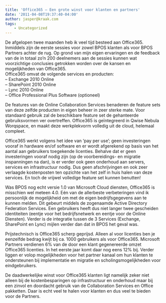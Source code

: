 ```yaml
---
title: 'Office365 – Een grote winst voor klanten en partners'
date: '2011-04-08T19:37:40-04:00'
author: jasper@kraak.com
tags:
    - Uncategorized
---
```


De afgelopen twee maanden heb ik veel tijd besteed aan Office365. Inmiddels zijn de eerste sessies voor zowel BPOS klanten als voor BPOS Partners achter de rug. Op grond van mijn eigen ervaringen en de feedback van de in totaal zo’n 200 deelnemers aan de sessies kunnen wat voorzichtige conclusies getrokken worden over de kansen en mogelijkheden van Office365.  
Office365 omvat de volgende services en producten:  
– Exchange 2010 Online  
– SharePoint 2010 Online  
– Lync 2010 Online  
– Office Professional Plus Software (optioneel)

De features van de Online Collaboration Services benaderen de feature sets van deze zelfde producten in eigen beheer in zeer sterke mate. Voor standaard gebruik zal de beschikbare feature set de gehanteerde gebruiksvormen ver overtreffen. Office365 is geïntegreerd in Qwise Nebula Worqspace, en maakt deze werkplekvorm volledig uit de cloud, helemaal compleet.

Office365 werkt volgens het idee van ‘pay per use’; geen investeringen vooraf in hardware en/of software en er wordt afgerekend op basis van het aantal aan gebruikers toegekende licenties. Behalve dat er geen investeringen vooraf nodig zijn (op de voorbereidings- en migratie inspanningen na dan), is er verder ook geen onderhoud aan servers, services en infrastructuur nodig. Dus geen afschrijvingen en ook zeer verlaagde kostenposten ten opzichte van het zelf in huis halen van deze services. En toch de vrijwel volledige feature set kunnen benutten!

Was BPOS nog echt versie 1.0 van Microsoft Cloud diensten, Office365 is misschien wel meteen 4.0. Eén van de allerbeste verbeteringen vind ik persoonlijk de mogelijkheid om met de eigen bedrijfsgegevens aan te kunnen melden. Dit gebeurt middels de zogenaamde Active Directory Federation Services. Een gebruikers heeft dus niet langer twee gescheiden identiteiten (eentje voor het bedrijfsnetwerk en eentje voor de Online Diensten). Verder is de integratie tussen de 3 Services (Exchange, SharePoint en Lync) mijlen verder dan dat in BPOS het geval was.

Prijstechnisch is Office365 scherp geprijsd. Alleen al voor licenties ben je eenzelfde bedrag kwijt bij ca. 1000 gebruikers als voor Office365. Microsoft Partners verdienen 6% van de door een klant gegenereerde omzet Office365 licenties. In het eerste jaar komt daar nog eens 12% bij. Verder liggen er volop mogelijkheden voor het partner kanaal om hun klanten te ondersteunen bij implementatie en migratie en scholingsmogelijkheden voor eindgebruikers.

De daadwerkelijke winst voor Office365 klanten ligt namelijk zeker niet alleen bij de kostenbesparingen op infrastructuur en onderhoud maar bij een zinvol en doordacht gebruik van de Collaboration Services en Office pakketten. Daar is echt veel te halen voor klanten en dus veel te bieden voor de Partners.
